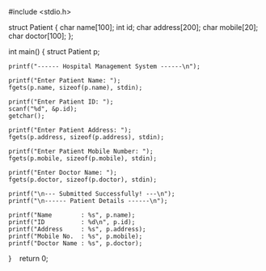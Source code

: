 #include <stdio.h>


struct Patient {
    char name[100];
    int id;
    char address[200];
    char mobile[20];
    char doctor[100];
};

int main() {
    struct Patient p;

    printf("------ Hospital Management System ------\n");

    printf("Enter Patient Name: ");
    fgets(p.name, sizeof(p.name), stdin);

    printf("Enter Patient ID: ");
    scanf("%d", &p.id);
    getchar(); 

    printf("Enter Patient Address: ");
    fgets(p.address, sizeof(p.address), stdin);

    printf("Enter Patient Mobile Number: ");
    fgets(p.mobile, sizeof(p.mobile), stdin);

    printf("Enter Doctor Name: ");
    fgets(p.doctor, sizeof(p.doctor), stdin);

    printf("\n--- Submitted Successfully! ---\n");
    printf("\n------ Patient Details ------\n");
    
    printf("Name        : %s", p.name);
    printf("ID          : %d\n", p.id);
    printf("Address     : %s", p.address);
    printf("Mobile No.  : %s", p.mobile);
    printf("Doctor Name : %s", p.doctor);


}    return 0;
